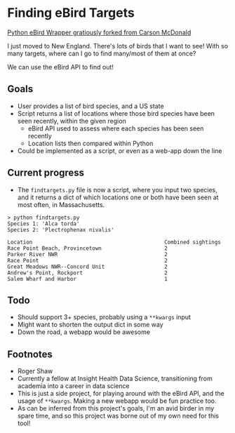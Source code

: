 # Finding eBird Targets

[Python eBird Wrapper gratiously forked from Carson McDonald](https://github.com/carsonmcdonald/python-ebird-wrapper)

I just moved to New England. There's lots of birds that I want to see! With so many targets, where can I go to find many/most of them at once?

We can use the eBird API to find out!

## Goals

* User provides a list of bird species, and a US state
* Script returns a list of locations where those bird species have been seen recently, within the given region
    * eBird API used to assess where each species has been seen recently
    * Location lists then compared within Python
* Could be implemented as a script, or even as a web-app down the line

## Current progress

* The `findtargets.py` file is now a script, where you input two species, and it returns a dict of which locations one or both have been seen at most often, in Massachusetts.

```
> python findtargets.py
Species 1: 'Alca torda'
Species 2: 'Plectrophenax nivalis'
```
```
Location                                          Combined sightings
Race Point Beach, Provincetown                    2
Parker River NWR                                  2
Race Point                                        2
Great Meadows NWR--Concord Unit                   2
Andrew's Point, Rockport                          2
Salem Wharf and Harbor                            1
 ```

## Todo

* Should support 3+ species, probably using a `**kwargs` input
* Might want to shorten the output dict in some way
* Down the road, a webapp would be awesome

## Footnotes
* Roger Shaw
* Currently a fellow at Insight Health Data Science, transitioning from academia into a career in data science
* This is just a side project, for playing around with the eBird API, and the usage of `**kwargs`. Making a new webapp would be fun practice too.
* As can be inferred from this project's goals, I'm an avid birder in my spare time, and so this project was borne out of my own need for this tool!
